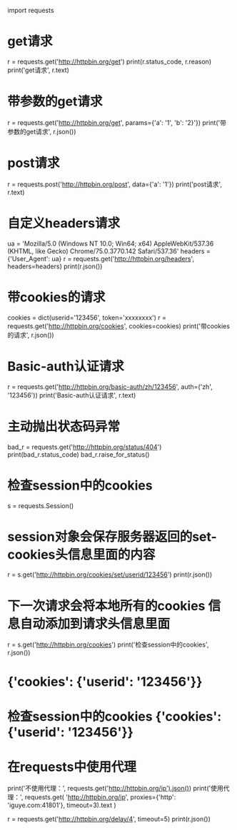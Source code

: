 import requests

# get请求
r = requests.get('http://httpbin.org/get')
print(r.status_code, r.reason)
print('get请求', r.text)
# 带参数的get请求
r = requests.get('http://httpbin.org/get', params={'a': '1', 'b': '2}'})
print('带参数的get请求', r.json())
# post请求
r = requests.post('http://httpbin.org/post', data={'a': '1'})
print('post请求', r.text)

# 自定义headers请求
ua = 'Mozilla/5.0 (Windows NT 10.0; Win64; x64) AppleWebKit/537.36 (KHTML, like Gecko) Chrome/75.0.3770.142 Safari/537.36'
headers = {'User_Agent': ua}
r = requests.get('http://httpbin.org/headers', headers=headers)
print(r.json())

# 带cookies的请求
cookies = dict(userid='123456', token='xxxxxxxx')
r = requests.get('http://httpbin.org/cookies', cookies=cookies)
print('带cookies的请求', r.json())

# Basic-auth认证请求
r = requests.get('http://httpbin.org/basic-auth/zh/123456', auth=('zh', '123456'))
print('Basic-auth认证请求', r.text)

# 主动抛出状态码异常
bad_r = requests.get('http://httpbin.org/status/404')
print(bad_r.status_code)
bad_r.raise_for_status()

# 检查session中的cookies
s = requests.Session()
# session对象会保存服务器返回的set-cookies头信息里面的内容
r = s.get('http://httpbin.org/cookies/set/userid/123456')
print(r.json())
# 下一次请求会将本地所有的cookies 信息自动添加到请求头信息里面
r = s.get('http://httpbin.org/cookies')
print('检查session中的cookies', r.json())
# {'cookies': {'userid': '123456'}}
# 检查session中的cookies {'cookies': {'userid': '123456'}}

# 在requests中使用代理
print('不使用代理：', requests.get('http://httpbin.org/ip').json())
print('使用代理：', requests.get(
    'http://httpbin.org/ip',
    proxies={'http': 'iguye.com:41801'}, timeout=3).text
      )

r = requests.get('http://httpbin.org/delay/4', timeout=5)
print(r.json())
